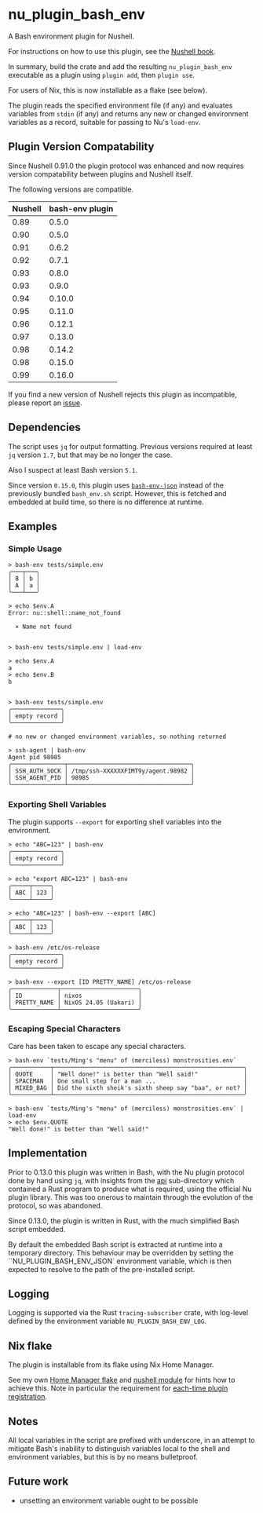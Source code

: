 # nu_plugin_bash_env

A Bash environment plugin for Nushell.

For instructions on how to use this plugin, see the [Nushell book](https://www.nushell.sh/book/plugins.html).

In summary, build the crate and add the resulting `nu_plugin_bash_env` executable as a plugin using `plugin add`, then `plugin use`.

For users of Nix, this is now installable as a flake (see below).

The plugin reads the specified environment file (if any) and evaluates variables from `stdin` (if any) and returns any new or changed environment variables as a record, suitable for passing to Nu's `load-env`.

## Plugin Version Compatability

Since Nushell 0.91.0 the plugin protocol was enhanced and now requires version compatability between plugins and Nushell itself.

The following versions are compatible.

| Nushell | bash-env plugin |
| ------- | --------------- |
|    0.89 |           0.5.0 |
|    0.90 |           0.5.0 |
|    0.91 |           0.6.2 |
|    0.92 |           0.7.1 |
|    0.93 |           0.8.0 |
|    0.93 |           0.9.0 |
|    0.94 |          0.10.0 |
|    0.95 |          0.11.0 |
|    0.96 |          0.12.1 |
|    0.97 |          0.13.0 |
|    0.98 |          0.14.2 |
|    0.98 |          0.15.0 |
|    0.99 |          0.16.0 |

If you find a new version of Nushell rejects this plugin as incompatible, please report an [issue](https://github.com/tesujimath/nu_plugin_bash_env/issues).

## Dependencies

The script uses `jq` for output formatting. Previous versions required at least `jq` version `1.7`, but that may be no longer the case.

Also I suspect at least Bash version `5.1`.

Since version `0.15.0`, this plugin uses [`bash-env-json`](https://github.com/tesujimath/bash-env-json) instead of the previously bundled `bash_env.sh` script.  However, this is fetched and embedded at build time, so there is no difference at runtime.

## Examples

### Simple Usage
```
> bash-env tests/simple.env
╭───┬───╮
│ B │ b │
│ A │ a │
╰───┴───╯

> echo $env.A
Error: nu::shell::name_not_found

  × Name not found


> bash-env tests/simple.env | load-env

> echo $env.A
a
> echo $env.B
b


> bash-env tests/simple.env
╭──────────────╮
│ empty record │
╰──────────────╯

# no new or changed environment variables, so nothing returned

> ssh-agent | bash-env
Agent pid 98985
╭───────────────┬───────────────────────────────────╮
│ SSH_AUTH_SOCK │ /tmp/ssh-XXXXXXFIMT9y/agent.98982 │
│ SSH_AGENT_PID │ 98985                             │
╰───────────────┴───────────────────────────────────╯
```

### Exporting Shell Variables

The plugin supports `--export` for exporting shell variables into the environment.

```
> echo "ABC=123" | bash-env
╭──────────────╮
│ empty record │
╰──────────────╯

> echo "export ABC=123" | bash-env
╭─────┬─────╮
│ ABC │ 123 │
╰─────┴─────╯

> echo "ABC=123" | bash-env --export [ABC]
╭─────┬─────╮
│ ABC │ 123 │
╰─────┴─────╯

> bash-env /etc/os-release
╭──────────────╮
│ empty record │
╰──────────────╯

> bash-env --export [ID PRETTY_NAME] /etc/os-release
╭─────────────┬──────────────────────╮
│ ID          │ nixos                │
│ PRETTY_NAME │ NixOS 24.05 (Uakari) │
╰─────────────┴──────────────────────╯
```

### Escaping Special Characters

Care has been taken to escape any special characters.

```
> bash-env `tests/Ming's "menu" of (merciless) monstrosities.env`
╭───────────┬──────────────────────────────────────────────────────╮
│ QUOTE     │ "Well done!" is better than "Well said!"             │
│ SPACEMAN  │ One small step for a man ...                         │
│ MIXED_BAG │ Did the sixth sheik's sixth sheep say "baa", or not? │
╰───────────┴──────────────────────────────────────────────────────╯

> bash-env `tests/Ming's "menu" of (merciless) monstrosities.env` | load-env
> echo $env.QUOTE
"Well done!" is better than "Well said!"
```

## Implementation

Prior to 0.13.0 this plugin was written in Bash, with the Nu plugin protocol done by hand using `jq`, with insights from the [api](api) sub-directory which contained a Rust program to produce what is required, using the official Nu plugin library.  This was too onerous to maintain through the evolution of the protocol, so was abandoned.

Since 0.13.0, the plugin is written in Rust, with the much simplified Bash script embedded.

By default the embedded Bash script is extracted at runtime into a temporary directory.  This behaviour may be overridden by setting the ``NU_PLUGIN_BASH_ENV_JSON` environment variable, which is then expected to resolve to the path of the pre-installed script.

## Logging

Logging is supported via the Rust `tracing-subscriber` crate, with log-level defined by the environment variable `NU_PLUGIN_BASH_ENV_LOG`.

## Nix flake

The plugin is installable from its flake using Nix Home Manager.

See my own [Home Manager flake](https://github.com/tesujimath/home.nix/blob/main/flake.nix#L12) and [nushell module](https://github.com/tesujimath/home.nix/blob/main/modules/nushell/default.nix) for hints how to achieve this.  Note in particular the requirement for [each-time plugin registration](https://github.com/tesujimath/home.nix/blob/main/modules/nushell/config.nu#L761).

## Notes

All local variables in the script are prefixed with underscore, in an attempt to mitigate Bash's inability to distinguish variables local to the shell and environment variables, but this is by no means bulletproof.

## Future work

- unsetting an environment variable ought to be possible
